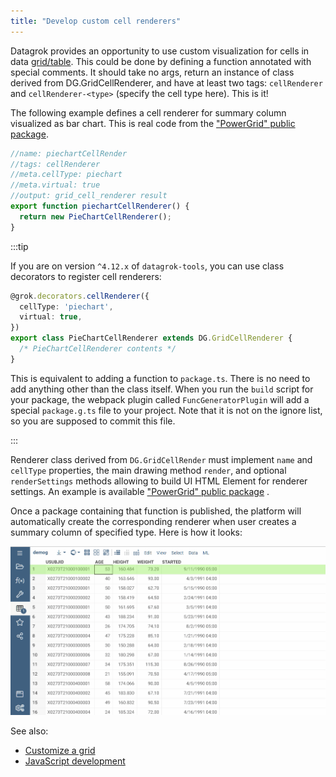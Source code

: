 ```yaml
---
title: "Develop custom cell renderers"
---
```


Datagrok provides an opportunity to use custom visualization for cells in data
[grid/table](../../visualize/viewers/grid.md). This could be done by defining a function annotated with special
comments. It should take no args, return an instance of class derived from DG.GridCellRenderer, and have at least
two tags: `cellRenderer` and `cellRenderer-<type>` (specify the cell type here). This is it!

The following example defines a cell renderer for summary column visualized as bar chart. This is real code from the
["PowerGrid" public package](https://github.com/datagrok-ai/public/blob/master/packages/PowerGrid/src/package.ts).

```typescript
//name: piechartCellRender
//tags: cellRenderer
//meta.cellType: piechart
//meta.virtual: true
//output: grid_cell_renderer result
export function piechartCellRenderer() {
  return new PieChartCellRenderer();
}
```

:::tip

If you are on version `^4.12.x` of `datagrok-tools`, you can use class decorators to register cell renderers:

```ts
@grok.decorators.cellRenderer({
  cellType: 'piechart',
  virtual: true,
})
export class PieChartCellRenderer extends DG.GridCellRenderer {
  /* PieChartCellRenderer contents */
}
```

This is equivalent to adding a function to `package.ts`. There is no need to add anything other than the class itself.
When you run the `build` script for your package, the webpack plugin called `FuncGeneratorPlugin` will add a special
`package.g.ts` file to your project. Note that it is not on the ignore list, so you are supposed to commit this file.

:::

Renderer class derived from `DG.GridCellRender` must implement `name` and `cellType` properties, the main drawing
method `render`, and optional `renderSettings` methods allowing to build UI HTML Element for renderer settings.
An example is
available ["PowerGrid" public package](https://github.com/datagrok-ai/public/blob/master/packages/PowerGrid/src/sparklines/piechart.ts)
.

Once a package containing that function is published, the platform will automatically create the corresponding
renderer when user creates a summary column of specified type. Here is how it looks:

![custom-cell-renderers-add-summary-column](./custom-cell-renderers-add-summary-column.gif)

See also:

* [Customize a grid](./customize-grid.md)
* [JavaScript development](../develop.md)
